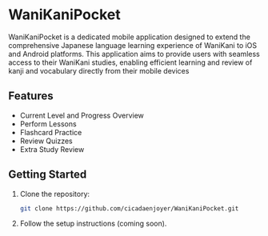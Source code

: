 # WaniKaniPocket

WaniKaniPocket is a dedicated mobile application designed to extend the comprehensive Japanese language learning experience of WaniKani to iOS and Android platforms. This application aims to provide users with seamless access to their WaniKani studies, enabling efficient learning and review of kanji and vocabulary directly from their mobile devices

## Features
- Current Level and Progress Overview
- Perform Lessons
- Flashcard Practice
- Review Quizzes
- Extra Study Review

## Getting Started

1. Clone the repository:
   ```bash
   git clone https://github.com/cicadaenjoyer/WaniKaniPocket.git
   ```
2. Follow the setup instructions (coming soon).
